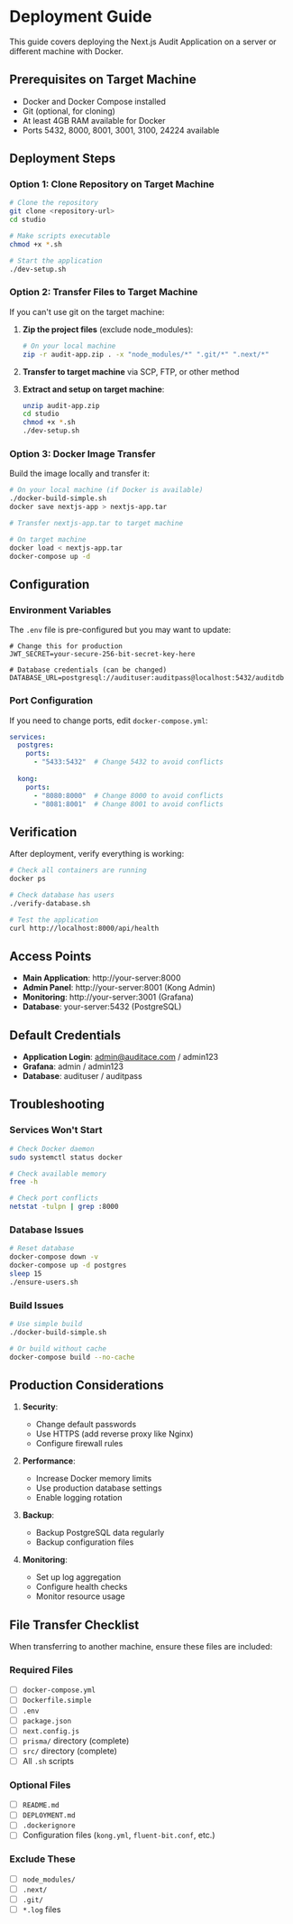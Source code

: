 # Deployment Guide

This guide covers deploying the Next.js Audit Application on a server or different machine with Docker.

## Prerequisites on Target Machine

- Docker and Docker Compose installed
- Git (optional, for cloning)
- At least 4GB RAM available for Docker
- Ports 5432, 8000, 8001, 3001, 3100, 24224 available

## Deployment Steps

### Option 1: Clone Repository on Target Machine

```bash
# Clone the repository
git clone <repository-url>
cd studio

# Make scripts executable
chmod +x *.sh

# Start the application
./dev-setup.sh
```

### Option 2: Transfer Files to Target Machine

If you can't use git on the target machine:

1. **Zip the project files** (exclude node_modules):
   ```bash
   # On your local machine
   zip -r audit-app.zip . -x "node_modules/*" ".git/*" ".next/*"
   ```

2. **Transfer to target machine** via SCP, FTP, or other method

3. **Extract and setup on target machine**:
   ```bash
   unzip audit-app.zip
   cd studio
   chmod +x *.sh
   ./dev-setup.sh
   ```

### Option 3: Docker Image Transfer

Build the image locally and transfer it:

```bash
# On your local machine (if Docker is available)
./docker-build-simple.sh
docker save nextjs-app > nextjs-app.tar

# Transfer nextjs-app.tar to target machine

# On target machine
docker load < nextjs-app.tar
docker-compose up -d
```

## Configuration

### Environment Variables

The `.env` file is pre-configured but you may want to update:

```env
# Change this for production
JWT_SECRET=your-secure-256-bit-secret-key-here

# Database credentials (can be changed)
DATABASE_URL=postgresql://audituser:auditpass@localhost:5432/auditdb
```

### Port Configuration

If you need to change ports, edit `docker-compose.yml`:

```yaml
services:
  postgres:
    ports:
      - "5433:5432"  # Change 5432 to avoid conflicts
  
  kong:
    ports:
      - "8080:8000"  # Change 8000 to avoid conflicts
      - "8081:8001"  # Change 8001 to avoid conflicts
```

## Verification

After deployment, verify everything is working:

```bash
# Check all containers are running
docker ps

# Check database has users
./verify-database.sh

# Test the application
curl http://localhost:8000/api/health
```

## Access Points

- **Main Application**: http://your-server:8000
- **Admin Panel**: http://your-server:8001 (Kong Admin)
- **Monitoring**: http://your-server:3001 (Grafana)
- **Database**: your-server:5432 (PostgreSQL)

## Default Credentials

- **Application Login**: admin@auditace.com / admin123
- **Grafana**: admin / admin123
- **Database**: audituser / auditpass

## Troubleshooting

### Services Won't Start
```bash
# Check Docker daemon
sudo systemctl status docker

# Check available memory
free -h

# Check port conflicts
netstat -tulpn | grep :8000
```

### Database Issues
```bash
# Reset database
docker-compose down -v
docker-compose up -d postgres
sleep 15
./ensure-users.sh
```

### Build Issues
```bash
# Use simple build
./docker-build-simple.sh

# Or build without cache
docker-compose build --no-cache
```

## Production Considerations

1. **Security**:
   - Change default passwords
   - Use HTTPS (add reverse proxy like Nginx)
   - Configure firewall rules

2. **Performance**:
   - Increase Docker memory limits
   - Use production database settings
   - Enable logging rotation

3. **Backup**:
   - Backup PostgreSQL data regularly
   - Backup configuration files

4. **Monitoring**:
   - Set up log aggregation
   - Configure health checks
   - Monitor resource usage

## File Transfer Checklist

When transferring to another machine, ensure these files are included:

### Required Files
- [ ] `docker-compose.yml`
- [ ] `Dockerfile.simple`
- [ ] `.env`
- [ ] `package.json`
- [ ] `next.config.js`
- [ ] `prisma/` directory (complete)
- [ ] `src/` directory (complete)
- [ ] All `.sh` scripts

### Optional Files
- [ ] `README.md`
- [ ] `DEPLOYMENT.md`
- [ ] `.dockerignore`
- [ ] Configuration files (`kong.yml`, `fluent-bit.conf`, etc.)

### Exclude These
- [ ] `node_modules/`
- [ ] `.next/`
- [ ] `.git/`
- [ ] `*.log` files
